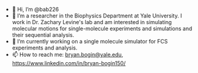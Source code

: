 - 👋 Hi, I’m @bab226
- 👀 I’m a researcher in the Biophysics Department at Yale University. I work in Dr. Zachary Levine's lab and am interested in simulating molecular motions for single-molecule experiments and simulations and their sequential analysis.
- 🌱 I’m currently working on a single molecule simulator for FCS experiments and analysis.
- 📫 How to reach me: bryan.bogin@yale.edu, https://www.linkedin.com/in/bryan-bogin150/ 

<!---
bab226/bab226 is a ✨ special ✨ repository because its `README.md` (this file) appears on your GitHub profile.
You can click the Preview link to take a look at your changes.
--->
